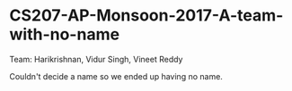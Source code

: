 # CS207-AP-Monsoon-2017-A-team-with-no-name
Team: Harikrishnan, Vidur Singh, Vineet Reddy

Couldn't decide a name so we ended up having no name. 
